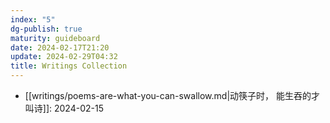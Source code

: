 ```yaml
---
index: "5"
dg-publish: true
maturity: guideboard
date: 2024-02-17T21:20
update: 2024-02-29T04:32
title: Writings Collection
---
```

- [[writings/poems-are-what-you-can-swallow.md|动筷子时， 能生吞的才叫诗]]: 2024-02-15

